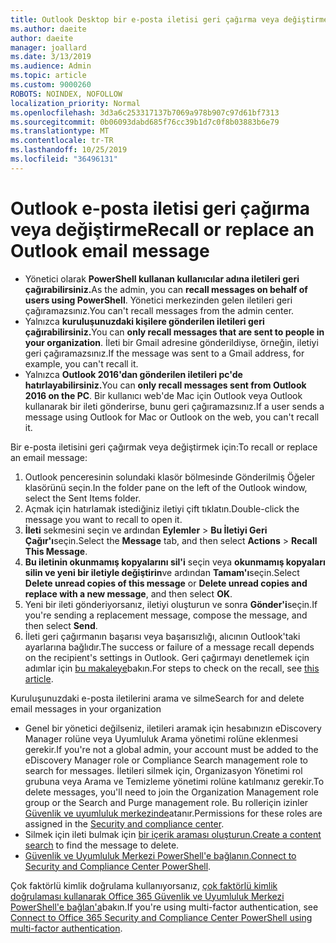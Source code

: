 ```yaml
---
title: Outlook Desktop bir e-posta iletisi geri çağırma veya değiştirme
ms.author: daeite
author: daeite
manager: joallard
ms.date: 3/13/2019
ms.audience: Admin
ms.topic: article
ms.custom: 9000260
ROBOTS: NOINDEX, NOFOLLOW
localization_priority: Normal
ms.openlocfilehash: 3d3a6c253317137b7069a978b907c97d61bf7313
ms.sourcegitcommit: 0b06093dabd685f76cc39b1d7c0f8b03883b6e79
ms.translationtype: MT
ms.contentlocale: tr-TR
ms.lasthandoff: 10/25/2019
ms.locfileid: "36496131"
---
```

# <a name="recall-or-replace-an-outlook-email-message"></a><span data-ttu-id="3be45-102">Outlook e-posta iletisi geri çağırma veya değiştirme</span><span class="sxs-lookup"><span data-stu-id="3be45-102">Recall or replace an Outlook email message</span></span>

- <span data-ttu-id="3be45-103">Yönetici olarak **PowerShell kullanan kullanıcılar adına iletileri geri çağırabilirsiniz.**</span><span class="sxs-lookup"><span data-stu-id="3be45-103">As the admin, you can **recall messages on behalf of users using PowerShell**.</span></span> <span data-ttu-id="3be45-104">Yönetici merkezinden gelen iletileri geri çağıramazsınız.</span><span class="sxs-lookup"><span data-stu-id="3be45-104">You can't recall messages from the admin center.</span></span>
- <span data-ttu-id="3be45-105">Yalnızca **kuruluşunuzdaki kişilere gönderilen iletileri geri çağırabilirsiniz.**</span><span class="sxs-lookup"><span data-stu-id="3be45-105">You can **only recall messages that are sent to people in your organization**.</span></span> <span data-ttu-id="3be45-106">İleti bir Gmail adresine gönderildiyse, örneğin, iletiyi geri çağıramazsınız.</span><span class="sxs-lookup"><span data-stu-id="3be45-106">If the message was sent to a Gmail address, for example, you can't recall it.</span></span>
- <span data-ttu-id="3be45-107">Yalnızca **Outlook 2016'dan gönderilen iletileri pc'de hatırlayabilirsiniz.**</span><span class="sxs-lookup"><span data-stu-id="3be45-107">You can **only recall messages sent from Outlook 2016 on the PC**.</span></span> <span data-ttu-id="3be45-108">Bir kullanıcı web'de Mac için Outlook veya Outlook kullanarak bir ileti gönderirse, bunu geri çağıramazsınız.</span><span class="sxs-lookup"><span data-stu-id="3be45-108">If a user sends a message using Outlook for Mac or Outlook on the web, you can't recall it.</span></span>

<span data-ttu-id="3be45-109">Bir e-posta iletisini geri çağırmak veya değiştirmek için:</span><span class="sxs-lookup"><span data-stu-id="3be45-109">To recall or replace an email message:</span></span>

1. <span data-ttu-id="3be45-110">Outlook penceresinin solundaki klasör bölmesinde Gönderilmiş Öğeler klasörünü seçin.</span><span class="sxs-lookup"><span data-stu-id="3be45-110">In the folder pane on the left of the Outlook window, select the Sent Items folder.</span></span>
1. <span data-ttu-id="3be45-111">Açmak için hatırlamak istediğiniz iletiyi çift tıklatın.</span><span class="sxs-lookup"><span data-stu-id="3be45-111">Double-click the message you want to recall to open it.</span></span>
1. <span data-ttu-id="3be45-112">**İleti** sekmesini seçin ve ardından **Eylemler** > **Bu İletiyi Geri Çağır'ı**seçin.</span><span class="sxs-lookup"><span data-stu-id="3be45-112">Select the **Message** tab, and then select **Actions** > **Recall This Message**.</span></span>
1. <span data-ttu-id="3be45-113">**Bu iletinin okunmamış kopyalarını sil'i** seçin veya **okunmamış kopyaları silin ve yeni bir iletiyle değiştirin**ve ardından **Tamam'ı**seçin.</span><span class="sxs-lookup"><span data-stu-id="3be45-113">Select **Delete unread copies of this message** or **Delete unread copies and replace with a new message**, and then select **OK**.</span></span>
1. <span data-ttu-id="3be45-114">Yeni bir ileti gönderiyorsanız, iletiyi oluşturun ve sonra **Gönder'i**seçin.</span><span class="sxs-lookup"><span data-stu-id="3be45-114">If you're sending a replacement message, compose the message, and then select **Send**.</span></span>
1. <span data-ttu-id="3be45-115">İleti geri çağırmanın başarısı veya başarısızlığı, alıcının Outlook'taki ayarlarına bağlıdır.</span><span class="sxs-lookup"><span data-stu-id="3be45-115">The success or failure of a message recall depends on the recipient's settings in Outlook.</span></span> <span data-ttu-id="3be45-116">Geri çağırmayı denetlemek için adımlar için [bu makaleye](https://support.office.com/article/35027f88-d655-4554-b4f8-6c0729a723a0)bakın.</span><span class="sxs-lookup"><span data-stu-id="3be45-116">For steps to check on the recall, see [this article](https://support.office.com/article/35027f88-d655-4554-b4f8-6c0729a723a0).</span></span>

<span data-ttu-id="3be45-117">Kuruluşunuzdaki e-posta iletilerini arama ve silme</span><span class="sxs-lookup"><span data-stu-id="3be45-117">Search for and delete email messages in your organization</span></span>

- <span data-ttu-id="3be45-118">Genel bir yönetici değilseniz, iletileri aramak için hesabınızın eDiscovery Manager rolüne veya Uyumluluk Arama yönetimi rolüne eklenmesi gerekir.</span><span class="sxs-lookup"><span data-stu-id="3be45-118">If you're not a global admin, your account must be added to the eDiscovery Manager role or Compliance Search management role to search for messages.</span></span> <span data-ttu-id="3be45-119">İletileri silmek için, Organizasyon Yönetimi rol grubuna veya Arama ve Temizleme yönetimi rolüne katılmanız gerekir.</span><span class="sxs-lookup"><span data-stu-id="3be45-119">To delete messages, you'll need to join the Organization Management role group or the Search and Purge management role.</span></span> <span data-ttu-id="3be45-120">Bu rolleriçin izinler [Güvenlik ve uyumluluk merkezinde](https://go.microsoft.com/fwlink/?linkid=2083731)atanır.</span><span class="sxs-lookup"><span data-stu-id="3be45-120">Permissions for these roles are assigned in the [Security and compliance center](https://go.microsoft.com/fwlink/?linkid=2083731).</span></span>
- <span data-ttu-id="3be45-121">Silmek için ileti bulmak için [bir içerik araması oluşturun.](https://docs.microsoft.com/office365/securitycompliance/content-search)</span><span class="sxs-lookup"><span data-stu-id="3be45-121">[Create a content search](https://docs.microsoft.com/office365/securitycompliance/content-search) to find the message to delete.</span></span>
- <span data-ttu-id="3be45-122">[Güvenlik ve Uyumluluk Merkezi PowerShell'e bağlanın.](https://docs.microsoft.com/powershell/exchange/office-365-scc/connect-to-scc-powershell/connect-to-scc-powershell?view=exchange-ps)</span><span class="sxs-lookup"><span data-stu-id="3be45-122">[Connect to Security and Compliance Center PowerShell](https://docs.microsoft.com/powershell/exchange/office-365-scc/connect-to-scc-powershell/connect-to-scc-powershell?view=exchange-ps).</span></span>

<span data-ttu-id="3be45-123">Çok faktörlü kimlik doğrulama kullanıyorsanız, [çok faktörlü kimlik doğrulaması kullanarak Office 365 Güvenlik ve Uyumluluk Merkezi PowerShell'e bağlan'a](https://docs.microsoft.com/powershell/exchange/office-365-scc/connect-to-scc-powershell/mfa-connect-to-scc-powershell?view=exchange-ps)bakın.</span><span class="sxs-lookup"><span data-stu-id="3be45-123">If you're using multi-factor authentication, see [Connect to Office 365 Security and Compliance Center PowerShell using multi-factor authentication](https://docs.microsoft.com/powershell/exchange/office-365-scc/connect-to-scc-powershell/mfa-connect-to-scc-powershell?view=exchange-ps).</span></span>